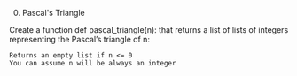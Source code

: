 0. Pascal's Triangle 

Create a function def pascal_triangle(n): that returns a list of lists of integers representing the Pascal’s triangle of n:

    Returns an empty list if n <= 0
    You can assume n will be always an integer

